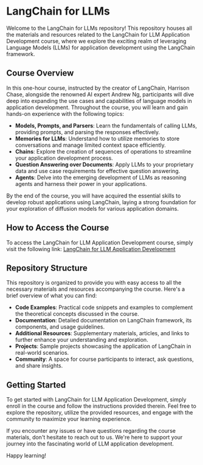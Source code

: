 # LangChain for LLMs

Welcome to the LangChain for LLMs repository! This repository houses all the materials and resources related to the LangChain for LLM Application Development course, where we explore the exciting realm of leveraging Language Models (LLMs) for application development using the LangChain framework.

## Course Overview

In this one-hour course, instructed by the creator of LangChain, Harrison Chase, alongside the renowned AI expert Andrew Ng, participants will dive deep into expanding the use cases and capabilities of language models in application development. Throughout the course, you will learn and gain hands-on experience with the following topics:

- **Models, Prompts, and Parsers**: Learn the fundamentals of calling LLMs, providing prompts, and parsing the responses effectively.
- **Memories for LLMs**: Understand how to utilize memories to store conversations and manage limited context space efficiently.
- **Chains**: Explore the creation of sequences of operations to streamline your application development process.
- **Question Answering over Documents**: Apply LLMs to your proprietary data and use case requirements for effective question answering.
- **Agents**: Delve into the emerging development of LLMs as reasoning agents and harness their power in your applications.

By the end of the course, you will have acquired the essential skills to develop robust applications using LangChain, laying a strong foundation for your exploration of diffusion models for various application domains.

## How to Access the Course

To access the LangChain for LLM Application Development course, simply visit the following link: [LangChain for LLM Application Development](https://www.deeplearning.ai/short-courses/langchain-for-llm-application-development/)

## Repository Structure

This repository is organized to provide you with easy access to all the necessary materials and resources accompanying the course. Here's a brief overview of what you can find:

- **Code Examples**: Practical code snippets and examples to complement the theoretical concepts discussed in the course.
- **Documentation**: Detailed documentation on LangChain framework, its components, and usage guidelines.
- **Additional Resources**: Supplementary materials, articles, and links to further enhance your understanding and exploration.
- **Projects**: Sample projects showcasing the application of LangChain in real-world scenarios.
- **Community**: A space for course participants to interact, ask questions, and share insights.

## Getting Started

To get started with LangChain for LLM Application Development, simply enroll in the course and follow the instructions provided therein. Feel free to explore the repository, utilize the provided resources, and engage with the community to maximize your learning experience.

If you encounter any issues or have questions regarding the course materials, don't hesitate to reach out to us. We're here to support your journey into the fascinating world of LLM application development.

Happy learning!
